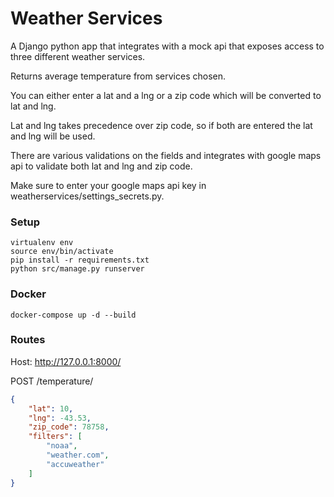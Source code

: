 # Weather Services

A Django python app that integrates with a mock api that exposes access to three different weather services.

Returns average temperature from services chosen.

You can either enter a lat and a lng or a zip code which will be converted to lat and lng.

Lat and lng takes precedence over zip code, so if both are entered the lat and lng will be used.

There are various validations on the fields and integrates with google maps api to validate both lat and lng and zip code.

Make sure to enter your google maps api key in weatherservices/settings_secrets.py.

### Setup
```
virtualenv env
source env/bin/activate
pip install -r requirements.txt
python src/manage.py runserver
```

### Docker
```
docker-compose up -d --build
```

### Routes
Host: http://127.0.0.1:8000/

POST /temperature/
```json
{
	"lat": 10,
	"lng": -43.53,
	"zip_code": 78758,
	"filters": [
		"noaa",
		"weather.com",
		"accuweather"
	]
}
```